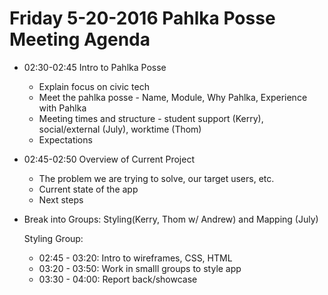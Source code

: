 # Friday 5-20-2016 Pahlka Posse Meeting Agenda


* 02:30-02:45 Intro to Pahlka Posse
  *  Explain focus on civic tech
  *  Meet the pahlka posse - Name, Module, Why Pahlka, Experience with Pahlka
  *  Meeting times and structure - student support (Kerry), social/external (July), worktime (Thom)
  *  Expectations
  
* 02:45-02:50 Overview of Current Project
  *  The problem we are trying to solve, our target users, etc.
  *  Current state of the app
  *  Next steps
  
* Break into Groups:  Styling(Kerry, Thom w/ Andrew)  and Mapping (July)

  Styling Group:  
  
  * 02:45 - 03:20: Intro to wireframes, CSS, HTML
  * 03:20 - 03:50: Work in smalll groups to style app
  * 03:30 - 04:00: Report back/showcase 
